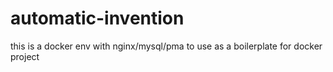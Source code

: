 # automatic-invention
this is a docker env with nginx/mysql/pma to use as a boilerplate for docker project
